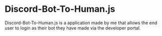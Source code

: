 # Discord-Bot-To-Human.js
Discord-Bot-To-Human.js is a application made by me that allows the end user to login as their bot they have made via the developer portal.
